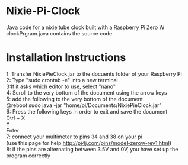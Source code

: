 # Nixie-Pi-Clock
Java code for a nixie tube clock built with a Raspberry Pi Zero W  
clockPrgram.java contains the source code  

# Installation Instructions
1: Transfer NixiePieClock.jar to the docuents folder of your Raspberry Pi  
2: Type "sudo crontab -e" into a new terminal  
3:If it asks which editor to use, select "nano"  
4: Scroll to the very bottom of the document using the arrow keys   
5: add the following to the very bottom of the document  
@reboot sudo java -jar "home/pi/Documents/NixiePieClock.jar"  
6: Press the following keys in order to exit and save the document  
Ctrl + X  
Y  
Enter  
7: connect your multimeter to pins 34 and 38 on your pi  
(use this page for help http://pi4j.com/pins/model-zerow-rev1.html)  
8: if the pins are alternating between 3.5V and 0V, you have set up the program correctly
